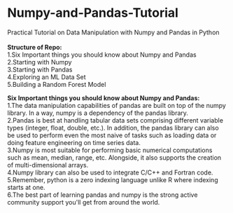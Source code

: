 # Numpy-and-Pandas-Tutorial
Practical Tutorial on Data Manipulation with Numpy and Pandas in Python</br>
</br>
**Structure of Repo:</br>**
1.Six Important things you should know about Numpy and Pandas</br>
2.Starting with Numpy</br>
3.Starting with Pandas</br>
4.Exploring an ML Data Set</br>
5.Building a Random Forest Model</br>

**Six Important things you should know about Numpy and Pandas:</br>**
1.The data manipulation capabilities of pandas are built on top of the numpy library. In a way, numpy is a dependency of the pandas library.</br>
2.Pandas is best at handling tabular data sets comprising different variable types (integer, float, double, etc.). In addition, the pandas library can also be used to perform even the most naive of tasks such as loading data or doing feature engineering on time series data.</br>
3.Numpy is most suitable for performing basic numerical computations such as mean, median, range, etc. Alongside, it also supports the creation of multi-dimensional arrays.</br>
4.Numpy library can also be used to integrate C/C++ and Fortran code.</br>
5.Remember, python is a zero indexing language unlike R where indexing starts at one.</br>
6.The best part of learning pandas and numpy is the strong active community support you'll get from around the world.</br>
